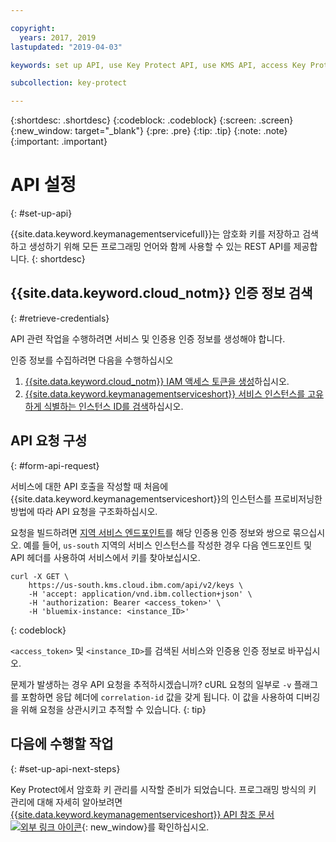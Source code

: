 ```yaml
---

copyright:
  years: 2017, 2019
lastupdated: "2019-04-03"

keywords: set up API, use Key Protect API, use KMS API, access Key Protect API, access KMS API

subcollection: key-protect

---
```


{:shortdesc: .shortdesc}
{:codeblock: .codeblock}
{:screen: .screen}
{:new_window: target="_blank"}
{:pre: .pre}
{:tip: .tip}
{:note: .note}
{:important: .important}

# API 설정
{: #set-up-api}

{{site.data.keyword.keymanagementservicefull}}는 암호화 키를 저장하고 검색하고 생성하기 위해 모든 프로그래밍 언어와 함께 사용할 수 있는 REST API를 제공합니다.
{: shortdesc}

## {{site.data.keyword.cloud_notm}} 인증 정보 검색
{: #retrieve-credentials}

API 관련 작업을 수행하려면 서비스 및 인증용 인증 정보를 생성해야 합니다. 

인증 정보를 수집하려면 다음을 수행하십시오

1. [{{site.data.keyword.cloud_notm}} IAM 액세스 토큰을 생성](/docs/services/key-protect?topic=key-protect-retrieve-access-token)하십시오.
2. [{{site.data.keyword.keymanagementserviceshort}} 서비스 인스턴스를 고유하게 식별하는 인스턴스 ID를 검색](/docs/services/key-protect?topic=key-protect-retrieve-instance-ID)하십시오.

## API 요청 구성
{: #form-api-request}

서비스에 대한 API 호출을 작성할 때 처음에 {{site.data.keyword.keymanagementserviceshort}}의 인스턴스를 프로비저닝한 방법에 따라 API 요청을 구조화하십시오. 

요청을 빌드하려면 [지역 서비스 엔드포인트](/docs/services/key-protect?topic=key-protect-regions)를 해당 인증용 인증 정보와 쌍으로 묶으십시오. 예를 들어, `us-south` 지역의 서비스 인스턴스를 작성한 경우 다음 엔드포인트 및 API 헤더를 사용하여 서비스에서 키를 찾아보십시오.

```cURL
curl -X GET \
    https://us-south.kms.cloud.ibm.com/api/v2/keys \
    -H 'accept: application/vnd.ibm.collection+json' \
    -H 'authorization: Bearer <access_token>' \
    -H 'bluemix-instance: <instance_ID>'
```
{: codeblock} 

`<access_token>` 및 `<instance_ID>`를 검색된 서비스와 인증용 인증 정보로 바꾸십시오.

문제가 발생하는 경우 API 요청을 추적하시겠습니까? cURL 요청의 일부로 `-v` 플래그를 포함하면 응답 헤더에 `correlation-id` 값을 갖게 됩니다. 이 값을 사용하여 디버깅을 위해 요청을 상관시키고 추적할 수 있습니다.
{: tip} 

## 다음에 수행할 작업
{: #set-up-api-next-steps}

Key Protect에서 암호화 키 관리를 시작할 준비가 되었습니다. 프로그래밍 방식의 키 관리에 대해 자세히 알아보려면 [{{site.data.keyword.keymanagementserviceshort}} API 참조 문서 ![외부 링크 아이콘](../../icons/launch-glyph.svg "외부 링크 아이콘")](https://{DomainName}/apidocs/key-protect){: new_window}를 확인하십시오.
